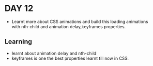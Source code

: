 # DAY 12

- Learnt more about CSS animations and build this loading animations with nth-child and animation delay,keyframes properties.


## Learning 
- learnt about animation delay and nth-child 
- keyframes is one the best properties learnt till now in CSS.